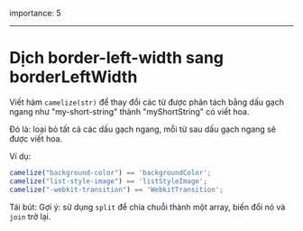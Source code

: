 importance: 5

---

# Dịch border-left-width sang borderLeftWidth

Viết hàm `camelize(str)` để thay đổi các từ được phân tách bằng dấu gạch ngang như "my-short-string" thành "myShortString" có viết hoa.

Đó là: loại bỏ tất cả các dấu gạch ngang, mỗi từ sau dấu gạch ngang sẽ được viết hoa.

Ví dụ:

```js
camelize("background-color") == 'backgroundColor';
camelize("list-style-image") == 'listStyleImage';
camelize("-webkit-transition") == 'WebkitTransition';
```

Tái bút: Gợi ý: sử dụng `split` để chia chuỗi thành một array, biến đổi nó và `join` trở lại.
